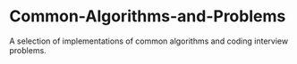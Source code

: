 # Common-Algorithms-and-Problems
A selection of implementations of common algorithms and coding interview problems.
